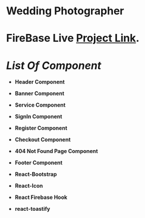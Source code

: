 # Wedding Photographer



# FireBase Live [Project Link]().



# *List Of Component*



- **Header Component**

- **Banner Component**

- **Service Component**

- **SignIn Component**

- **Register Component**

- **Checkout Component**

- **404 Not Found Page Component**

- **Footer Component**

- **React-Bootstrap**

- **React-Icon**

- **React Firebase Hook**

- **react-toastify**

